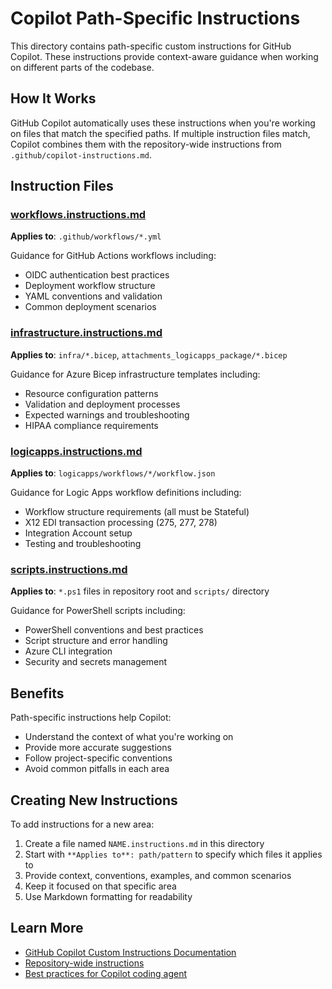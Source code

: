# Copilot Path-Specific Instructions

This directory contains path-specific custom instructions for GitHub Copilot. These instructions provide context-aware guidance when working on different parts of the codebase.

## How It Works

GitHub Copilot automatically uses these instructions when you're working on files that match the specified paths. If multiple instruction files match, Copilot combines them with the repository-wide instructions from `.github/copilot-instructions.md`.

## Instruction Files

### [workflows.instructions.md](workflows.instructions.md)
**Applies to**: `.github/workflows/*.yml`

Guidance for GitHub Actions workflows including:
- OIDC authentication best practices
- Deployment workflow structure
- YAML conventions and validation
- Common deployment scenarios

### [infrastructure.instructions.md](infrastructure.instructions.md)
**Applies to**: `infra/*.bicep`, `attachments_logicapps_package/*.bicep`

Guidance for Azure Bicep infrastructure templates including:
- Resource configuration patterns
- Validation and deployment processes
- Expected warnings and troubleshooting
- HIPAA compliance requirements

### [logicapps.instructions.md](logicapps.instructions.md)
**Applies to**: `logicapps/workflows/*/workflow.json`

Guidance for Logic Apps workflow definitions including:
- Workflow structure requirements (all must be Stateful)
- X12 EDI transaction processing (275, 277, 278)
- Integration Account setup
- Testing and troubleshooting

### [scripts.instructions.md](scripts.instructions.md)
**Applies to**: `*.ps1` files in repository root and `scripts/` directory

Guidance for PowerShell scripts including:
- PowerShell conventions and best practices
- Script structure and error handling
- Azure CLI integration
- Security and secrets management

## Benefits

Path-specific instructions help Copilot:
- Understand the context of what you're working on
- Provide more accurate suggestions
- Follow project-specific conventions
- Avoid common pitfalls in each area

## Creating New Instructions

To add instructions for a new area:

1. Create a file named `NAME.instructions.md` in this directory
2. Start with `**Applies to**: path/pattern` to specify which files it applies to
3. Provide context, conventions, examples, and common scenarios
4. Keep it focused on that specific area
5. Use Markdown formatting for readability

## Learn More

- [GitHub Copilot Custom Instructions Documentation](https://docs.github.com/en/copilot/customizing-copilot/adding-custom-instructions-for-github-copilot)
- [Repository-wide instructions](../copilot-instructions.md)
- [Best practices for Copilot coding agent](https://docs.github.com/en/copilot/best-practices-for-coding-agents)
